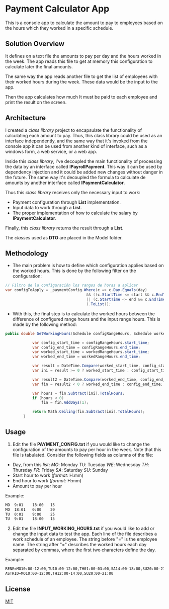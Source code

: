 # Payment Calculator App
This is a console app to calculate the amount to pay to employees based on the hours which they worked in a specific schedule.

## Solution Overview 
It defines on a text file the amounts to pay per day and the hours worked in the week. The app reads this file to get at memory this configuration to calculate later the final amounts.

The same way the app reads another file to get the list of employees with their worked hours during the week. These data would be the input to the app.

Then the app calculates how much It must be paid to each employee and print the result on the screen.

## Architecture
I created a _class library_ project to encapsulate the functionality of calculating each amount to pay. Thus, this class library could be used as an interface independently, and the same way that it's invoked from the console app it can be used from another kind of interface, such as a windows form, a web service, or a web app.

Inside this _class library_, I've decoupled the main functionality of processing the data by an interface called **IPayrollPayment**. This way it can be used by dependency injection and it could be added new changes without danger in the future.
The same way it's decoupled the formula to calculate de amounts by another interface called **IPaymentCalculator**.

Thus this _class library_ receives only the necessary input to work:
- Payment configuration through **List<PaymentConfiguration>** implementation.
- Input data to work through a **List<ScheduleWorked>**.
- The proper implementation of how to calculate the salary by **IPaymentCalculator**.

Finally, this _class library_ returns the result through a **List<SchedulePaid>**.

The _classes_ used as **DTO** are placed in the Model folder.
 
 ## Methodology 
- The main problem is how to define which configuration applies based on the worked hours. This is done by the following filter on the configuration:

```csharp
// Filtro de la configuración los rangos de horas a aplicar
var configToApply = _paymentConfig.Where(c => c.Day.Equals(day)
                                    && ((c.StartTime <= start && c.EndTime >= start)
                                    || (c.StartTime <= end && c.EndTime >= end))
                                    ).ToList();
```

- With this, the final step is to calculate the worked hours between the difference of configured range hours and the input range hours. This is made by the following method: 

```csharp
public double GetWorkingHours(Schedule configRangeHours, Schedule workedRangeHours) {

            var config_start_time = configRangeHours.start_time;
            var config_end_time = configRangeHours.end_time;
            var worked_start_time = workedRangeHours.start_time;
            var worked_end_time = workedRangeHours.end_time;

            var result = DateTime.Compare(worked_start_time, config_start_time);
            var ini = result >= 0 ? worked_start_time : config_start_time;

            var result2 = DateTime.Compare(worked_end_time, config_end_time);
            var fin = result2 < 0 ? worked_end_time : config_end_time;

            var hours = fin.Subtract(ini).TotalHours;
            if (hours < 0)
                fin = fin.AddDays(1);

            return Math.Ceiling(fin.Subtract(ini).TotalHours);
        }
```

## Usage
1. Edit the file **PAYMENT_CONFIG.txt** if you would like to change the configuration of the amounts to pay per hour in the week. Note that this file is tabulated. Consider the following fields as columns of the file:
 - Day, from this _list_:  _MO_: Monday
_TU_: Tuesday
_WE_: Wednesday
_TH_: Thursday
_FR_: Friday
_SA_: Saturday
_SU_: Sunday
 - Start hour to work (_format:_ H:mm)
 - End hour to work   (_format:_ H:mm)
 - Amount to pay per hour

  Example:
```txt
MO	9:01	18:00	15
MO	18:01	0:00	20
TU	0:01	9:00	25
TU	9:01	18:00	15
```
2. Edit the file **INPUT_WORKING_HOURS.txt** if you would like to add or change the input data to test the app. Each line of the file describes a work schedule of an employee.
The string before "=" is the employee name. The string after "=" describes the worked hours each day separated by commas, where the first two characters define the day.

  Example:
```txt
RENE=MO10:00-12:00,TU10:00-12:00,TH01:00-03:00,SA14:00-18:00,SU20:00-21:00
ASTRID=MO10:00-12:00,TH12:00-14:00,SU20:00-21:00
```

## License
[MIT](https://choosealicense.com/licenses/mit/)
